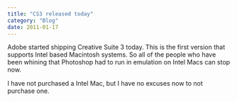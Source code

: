```yaml
---
title: "CS3 released today"
category: "Blog"
date: 2011-01-17
---
```



Adobe started shipping Creative Suite 3 today. This is the first version that supports Intel based Macintosh systems. So all of the people who have been whining that Photoshop had to run in emulation on Intel Macs can stop now.

I have not purchased a Intel Mac, but I have no excuses now to not purchase one.